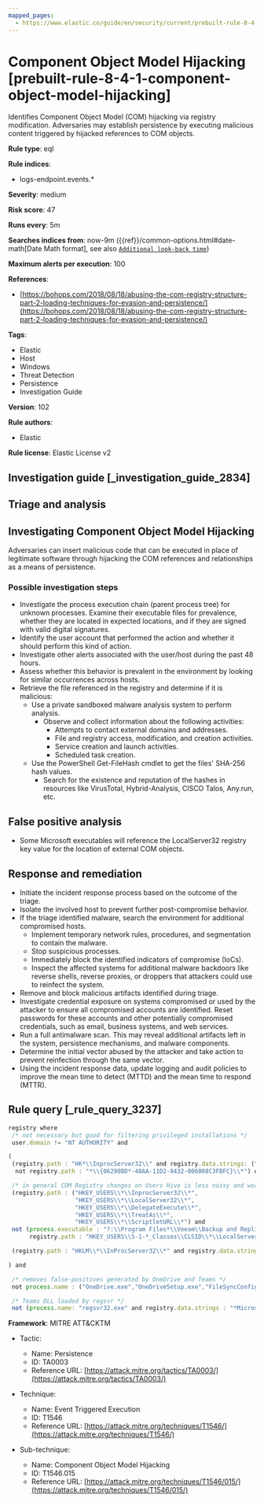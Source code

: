 ```yaml
---
mapped_pages:
  - https://www.elastic.co/guide/en/security/current/prebuilt-rule-8-4-1-component-object-model-hijacking.html
---
```


# Component Object Model Hijacking [prebuilt-rule-8-4-1-component-object-model-hijacking]

Identifies Component Object Model (COM) hijacking via registry modification. Adversaries may establish persistence by executing malicious content triggered by hijacked references to COM objects.

**Rule type**: eql

**Rule indices**:

* logs-endpoint.events.*

**Severity**: medium

**Risk score**: 47

**Runs every**: 5m

**Searches indices from**: now-9m ({{ref}}/common-options.html#date-math[Date Math format], see also [`Additional look-back time`](docs-content://solutions/security/detect-and-alert/create-detection-rule.md#rule-schedule))

**Maximum alerts per execution**: 100

**References**:

* [https://bohops.com/2018/08/18/abusing-the-com-registry-structure-part-2-loading-techniques-for-evasion-and-persistence/](https://bohops.com/2018/08/18/abusing-the-com-registry-structure-part-2-loading-techniques-for-evasion-and-persistence/)

**Tags**:

* Elastic
* Host
* Windows
* Threat Detection
* Persistence
* Investigation Guide

**Version**: 102

**Rule authors**:

* Elastic

**Rule license**: Elastic License v2

## Investigation guide [_investigation_guide_2834]

## Triage and analysis

## Investigating Component Object Model Hijacking

Adversaries can insert malicious code that can be executed in place of legitimate software through hijacking the COM references and relationships as a means of persistence.

### Possible investigation steps

- Investigate the process execution chain (parent process tree) for unknown processes. Examine their executable files
for prevalence, whether they are located in expected locations, and if they are signed with valid digital signatures.
- Identify the user account that performed the action and whether it should perform this kind of action.
- Investigate other alerts associated with the user/host during the past 48 hours.
- Assess whether this behavior is prevalent in the environment by looking for similar occurrences across hosts.
- Retrieve the file referenced in the registry and determine if it is malicious:
  - Use a private sandboxed malware analysis system to perform analysis.
    - Observe and collect information about the following activities:
      - Attempts to contact external domains and addresses.
      - File and registry access, modification, and creation activities.
      - Service creation and launch activities.
      - Scheduled task creation.
  - Use the PowerShell Get-FileHash cmdlet to get the files' SHA-256 hash values.
    - Search for the existence and reputation of the hashes in resources like VirusTotal, Hybrid-Analysis, CISCO Talos, Any.run, etc.

## False positive analysis

- Some Microsoft executables will reference the LocalServer32 registry key value for the location of external COM objects.

## Response and remediation

- Initiate the incident response process based on the outcome of the triage.
- Isolate the involved host to prevent further post-compromise behavior.
- If the triage identified malware, search the environment for additional compromised hosts.
  - Implement temporary network rules, procedures, and segmentation to contain the malware.
  - Stop suspicious processes.
  - Immediately block the identified indicators of compromise (IoCs).
  - Inspect the affected systems for additional malware backdoors like reverse shells, reverse proxies, or droppers that
  attackers could use to reinfect the system.
- Remove and block malicious artifacts identified during triage.
- Investigate credential exposure on systems compromised or used by the attacker to ensure all compromised accounts are
identified. Reset passwords for these accounts and other potentially compromised credentials, such as email, business
systems, and web services.
- Run a full antimalware scan. This may reveal additional artifacts left in the system, persistence mechanisms, and
malware components.
- Determine the initial vector abused by the attacker and take action to prevent reinfection through the same vector.
- Using the incident response data, update logging and audit policies to improve the mean time to detect (MTTD) and the
mean time to respond (MTTR).

## Rule query [_rule_query_3237]

```js
registry where
 /* not necessary but good for filtering privileged installations */
 user.domain != "NT AUTHORITY" and

(
 (registry.path : "HK*\\InprocServer32\\" and registry.data.strings: ("scrobj.dll", "C:\\*\\scrobj.dll") and
  not registry.path : "*\\{06290BD*-48AA-11D2-8432-006008C3FBFC}\\*") or

 /* in general COM Registry changes on Users Hive is less noisy and worth alerting */
 (registry.path : ("HKEY_USERS\\*\\InprocServer32\\*",
                   "HKEY_USERS\\*\\LocalServer32\\*",
                   "HKEY_USERS\\*\\DelegateExecute\\*",
                   "HKEY_USERS\\*\\TreatAs\\*",
                   "HKEY_USERS\\*\\ScriptletURL\\*") and
 not (process.executable : "?:\\Program Files*\\Veeam\\Backup and Replication\\Console\\veeam.backup.shell.exe" and
      registry.path : "HKEY_USERS\\S-1-*_Classes\\CLSID\\*\\LocalServer32\\")) or

 (registry.path : "HKLM\\*\\InProcServer32\\*" and registry.data.strings : ("*\\Users\\*", "*\\ProgramData\\*"))

) and

 /* removes false-positives generated by OneDrive and Teams */
 not process.name : ("OneDrive.exe","OneDriveSetup.exe","FileSyncConfig.exe","Teams.exe") and

 /* Teams DLL loaded by regsvr */
 not (process.name: "regsvr32.exe" and registry.data.strings : "*Microsoft.Teams.*.dll")
```

**Framework**: MITRE ATT&CKTM

* Tactic:

    * Name: Persistence
    * ID: TA0003
    * Reference URL: [https://attack.mitre.org/tactics/TA0003/](https://attack.mitre.org/tactics/TA0003/)

* Technique:

    * Name: Event Triggered Execution
    * ID: T1546
    * Reference URL: [https://attack.mitre.org/techniques/T1546/](https://attack.mitre.org/techniques/T1546/)

* Sub-technique:

    * Name: Component Object Model Hijacking
    * ID: T1546.015
    * Reference URL: [https://attack.mitre.org/techniques/T1546/015/](https://attack.mitre.org/techniques/T1546/015/)



